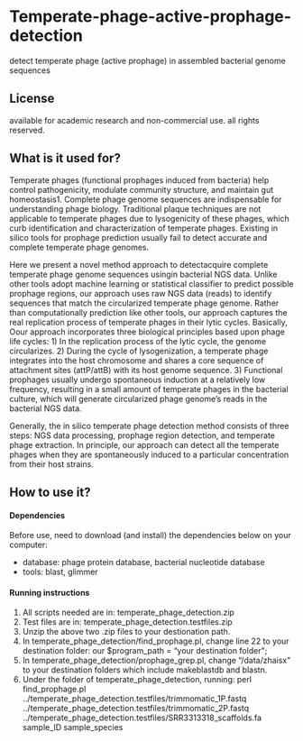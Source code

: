 # Temperate-phage-active-prophage-detection
detect temperate phage (active prophage) in assembled bacterial genome sequences
## License
available for academic research and non-commercial use. all rights reserved.
## What is it used for?
Temperate phages (functional prophages induced from bacteria) help control pathogenicity, modulate community structure, and maintain gut homeostasis1. Complete phage genome sequences are indispensable for understanding phage biology. Traditional plaque techniques are not applicable to temperate phages due to lysogenicity of these phages, which curb identification and characterization of temperate phages. Existing in silico tools for prophage prediction usually fail to detect accurate and complete temperate phage genomes.

Here we present a novel method approach to detectacquire complete  temperate phage genome sequences usingin bacterial NGS data. Unlike other tools adopt machine learning or statistical classifier to predict possible prophage regions, our approach uses raw NGS data (reads) to identify sequences that match the circularized temperate phage genome. Rather than computationally prediction like other tools, our approach captures the real replication process of temperate phages in their lytic cycles. Basically, Oour approach incorporates three biological principles based upon phage life cycles: 1) In the replication process of the lytic cycle, the genome circularizes. 2) During the cycle of lysogenization, a temperate phage integrates into the host chromosome and shares a core sequence of attachment sites (attP/attB) with its host genome sequence. 3) Functional prophages usually undergo spontaneous induction at a relatively low frequency, resulting in a small amount of temperate phages in the bacterial culture, which will generate circularized phage genome’s reads in the bacterial NGS data. 

Generally, the in silico temperate phage detection method consists of three steps: NGS data processing, prophage region detection, and temperate phage extraction. In principle, our approach can detect all the temperate phages when they are spontaneously induced to a particular concentration from their host strains.
## How to use it?
#### Dependencies
Before use, need to download (and install) the dependencies below on your computer:

* database: phage protein database, bacterial nucleotide database
* tools: blast, glimmer
#### Running instructions
1.	All scripts needed are in:
temperate_phage_detection.zip
2.	Test files are in:
temperate_phage_detection.testfiles.zip
3.	Unzip the above two .zip files to your destionation path.
4.	In temperate_phage_detection/find_prophage.pl, change line 22 to your destination folder:
our $program_path = “your destination folder";
5.	In temperate_phage_detection/prophage_grep.pl, change “/data/zhaisx” to your destination folders which include makeblastdb and blastn.
6.	Under the folder of temperate_phage_detection, running:
perl find_prophage.pl ../temperate_phage_detection.testfiles/trimmomatic_1P.fastq  ../temperate_phage_detection.testfiles/trimmomatic_2P.fastq ../temperate_phage_detection.testfiles/SRR3313318_scaffolds.fa sample_ID sample_species


